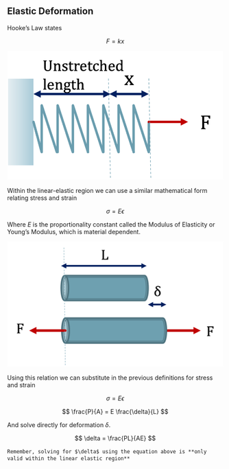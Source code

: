 ## Elastic Deformation

Hooke’s Law states

$$ F = kx $$

![hooks law](images/hooks_law.png)

Within the linear-elastic region we can use a similar mathematical form relating stress and strain

$$ \sigma = E\epsilon $$

Where $E$ is the proportionality constant called the Modulus of Elasticity or Young’s Modulus, which is material dependent.

![hooks law applied](images/hooks_law_applied_to_material.png)

Using this relation we can substitute in the previous definitions for stress and strain

$$ \sigma = E\epsilon $$

$$ \frac{P}{A} = E \frac{\delta}{L} $$

And solve directly for deformation $\delta$.

$$ \delta = \frac{PL}{AE} $$

```{note}
Remember, solving for $\delta$ using the equation above is **only valid within the linear elastic region**
```
